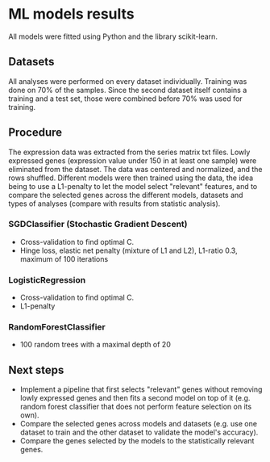 # ML models results

All models were fitted using Python and the library scikit-learn.

## Datasets
All analyses were performed on every dataset individually. Training was done on 70% of the samples. Since the second dataset itself contains a training and a test set, those were combined before 70% was used for training.

## Procedure
The expression data was extracted from the series matrix txt files.
Lowly expressed genes (expression value under 150 in at least one sample) were eliminated from the dataset.
The data was centered and normalized, and the rows shuffled.
Different models were then trained using the data, the idea being to use a L1-penalty to let the model select "relevant" features, and to compare the selected genes across the different models, datasets and types of analyses (compare with results from statistic analysis).

### SGDClassifier (Stochastic Gradient Descent)
- Cross-validation to find optimal C.
- Hinge loss, elastic net penalty (mixture of L1 and L2), L1-ratio 0.3, maximum of 100 iterations

### LogisticRegression
- Cross-validation to find optimal C.
- L1-penalty

### RandomForestClassifier
- 100 random trees with a maximal depth of 20

## Next steps
- Implement a pipeline that first selects "relevant" genes without removing lowly expressed genes and then fits a second model on top of it (e.g. random forest classifier that does not perform feature selection on its own).
- Compare the selected genes across models and datasets (e.g. use one dataset to train and the other dataset to validate the model's accuracy).
- Compare the genes selected by the models to the statistically relevant genes.



